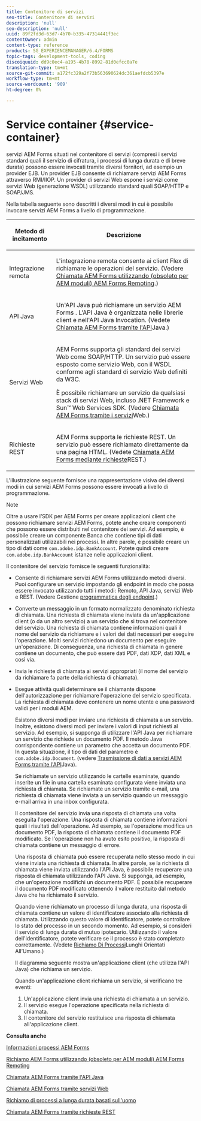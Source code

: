 ```yaml
---
title: Contenitore di servizi
seo-title: Contenitore di servizi
description: 'null'
seo-description: 'null'
uuid: 89f2fd3d-63d7-4b70-b335-47314441f3ec
contentOwner: admin
content-type: reference
products: SG_EXPERIENCEMANAGER/6.4/FORMS
topic-tags: development-tools, coding
discoiquuid: dd9c0ec4-a195-4b78-8992-81d0efcc0a7e
translation-type: tm+mt
source-git-commit: a172fc329a2f73b563690624dc361aefdcb5397e
workflow-type: tm+mt
source-wordcount: '909'
ht-degree: 0%

---
```



# Service container {#service-container}

 servizi AEM Forms situati nel contenitore di servizi (compresi i servizi standard quali il servizio di cifratura, i processi di lunga durata e di breve durata) possono essere invocati tramite diversi fornitori, ad esempio un provider EJB. Un provider EJB consente di richiamare  servizi AEM Forms attraverso RMI/IIOP. Un provider di servizi Web espone i servizi come servizi Web (generazione WSDL) utilizzando standard quali SOAP/HTTP e SOAP/JMS.

Nella tabella seguente sono descritti i diversi modi in cui è possibile invocare  servizi AEM Forms a livello di programmazione.

<table>
 <thead>
  <tr>
   <th><p>Metodo di incitamento</p></th> 
   <th><p>Descrizione</p></th> 
  </tr> 
 </thead> 
 <tbody>
  <tr>
   <td><p>Integrazione remota</p></td> 
   <td><p>L'integrazione remota consente ai client Flex di richiamare le operazioni del servizio. (Vedere <a href="/help/forms/developing/invoking-aem-forms-using-remoting.md#invoking-aem-forms-using-remoting">Chiamata  AEM Forms utilizzando (obsoleto per AEM moduli)  AEM Forms Remoting</a>.)</p></td> 
  </tr> 
  <tr>
   <td><p>API Java</p></td> 
   <td><p>Un'API Java può richiamare un servizio AEM Forms . L'API Java è organizzata nelle librerie client e nell'API Java Invocation. (Vedete <a href="/help/forms/developing/invoking-aem-forms-using-java.md#invoking-aem-forms-using-the-java-api">Chiamata  AEM Forms tramite l'API</a>Java.)</p></td> 
  </tr> 
  <tr>
   <td><p>Servizi Web</p></td> 
   <td><p> AEM Forms supporta gli standard dei servizi Web come SOAP/HTTP. Un servizio può essere esposto come servizio Web, con il WSDL conforme agli standard di servizio Web definiti da W3C.</p><p>È possibile richiamare un servizio da qualsiasi stack di servizi Web, incluso .NET Framework e Sun™ Web Services SDK. (Vedere <a href="/help/forms/developing/invoking-aem-forms-using-web.md#invoking-aem-forms-using-web-services">Chiamata  AEM Forms tramite i servizi</a>Web.)</p></td> 
  </tr> 
  <tr>
   <td><p>Richieste REST</p></td> 
   <td><p> AEM Forms supporta le richieste REST. Un servizio può essere richiamato direttamente da una pagina HTML. (Vedete <a href="/help/forms/developing/invoking-aem-forms-using-rest.md#invoking-aem-forms-using-rest-requests">Chiamata  AEM Forms mediante richieste</a>REST.)</p></td> 
  </tr> 
 </tbody> 
</table>

L&#39;illustrazione seguente fornisce una rappresentazione visiva dei diversi modi in cui  servizi AEM Forms possono essere invocati a livello di programmazione.

>[!NOTE]
>
>Oltre a usare l’SDK per AEM Forms  per creare applicazioni client che possono richiamare  servizi AEM Forms, potete anche creare componenti che possono essere distribuiti nel contenitore dei servizi. Ad esempio, è possibile creare un componente Banca che contiene tipi di dati personalizzati utilizzabili nei processi. In altre parole, è possibile creare un tipo di dati come `com.adobe.idp.BankAccount`. Potete quindi creare `com.adobe.idp.BankAccount` istanze nelle applicazioni client.

Il contenitore del servizio fornisce le seguenti funzionalità:

* Consente di richiamare  servizi AEM Forms utilizzando metodi diversi. Puoi configurare un servizio impostando gli endpoint in modo che possa essere invocato utilizzando tutti i metodi: Remoto, API Java, servizi Web e REST. (Vedere Gestione [programmatica degli endpoint](/help/forms/developing/programmatically-endpoints.md#programmatically-managing-endpoints).)
* Converte un messaggio in un formato normalizzato denominato richiesta di chiamata. Una richiesta di chiamata viene inviata da un&#39;applicazione client (o da un altro servizio) a un servizio che si trova nel contenitore del servizio. Una richiesta di chiamata contiene informazioni quali il nome del servizio da richiamare e i valori dei dati necessari per eseguire l&#39;operazione. Molti servizi richiedono un documento per eseguire un&#39;operazione. Di conseguenza, una richiesta di chiamata in genere contiene un documento, che può essere dati PDF, dati XDP, dati XML e così via.
* Invia le richieste di chiamata ai servizi appropriati (il nome del servizio da richiamare fa parte della richiesta di chiamata).
* Esegue attività quali determinare se il chiamante dispone dell&#39;autorizzazione per richiamare l&#39;operazione del servizio specificata. La richiesta di chiamata deve contenere un nome utente e una password validi per i moduli AEM.

   Esistono diversi modi per inviare una richiesta di chiamata a un servizio. Inoltre, esistono diversi modi per inviare i valori di input richiesti al servizio. Ad esempio, si supponga di utilizzare l&#39;API Java per richiamare un servizio che richiede un documento PDF. Il metodo Java corrispondente contiene un parametro che accetta un documento PDF. In questa situazione, il tipo di dati del parametro è `com.adobe.idp.Document`. (vedere [Trasmissione di dati a  servizi AEM Forms tramite l&#39;API](/help/forms/developing/invoking-aem-forms-using-java.md#passing-data-to-aem-forms-services-using-the-java-api)Java).

   Se richiamate un servizio utilizzando le cartelle esaminate, quando inserite un file in una cartella esaminata configurata viene inviata una richiesta di chiamata. Se richiamate un servizio tramite e-mail, una richiesta di chiamata viene inviata a un servizio quando un messaggio e-mail arriva in una inbox configurata.

   Il contenitore del servizio invia una risposta di chiamata una volta eseguita l&#39;operazione. Una risposta di chiamata contiene informazioni quali i risultati dell&#39;operazione. Ad esempio, se l&#39;operazione modifica un documento PDF, la risposta di chiamata contiene il documento PDF modificato. Se l&#39;operazione non ha avuto esito positivo, la risposta di chiamata contiene un messaggio di errore.

   Una risposta di chiamata può essere recuperata nello stesso modo in cui viene inviata una richiesta di chiamata. In altre parole, se la richiesta di chiamata viene inviata utilizzando l&#39;API Java, è possibile recuperare una risposta di chiamata utilizzando l&#39;API Java. Si supponga, ad esempio, che un&#39;operazione modifichi un documento PDF. È possibile recuperare il documento PDF modificato ottenendo il valore restituito dal metodo Java che ha richiamato il servizio.

   Quando viene richiamato un processo di lunga durata, una risposta di chiamata contiene un valore di identificatore associato alla richiesta di chiamata. Utilizzando questo valore di identificatore, potete controllare lo stato del processo in un secondo momento. Ad esempio, si consideri il servizio di lunga durata di mutuo ipotecario. Utilizzando il valore dell&#39;identificatore, potete verificare se il processo è stato completato correttamente. (Vedete [Richiamo Di Processi](/help/forms/developing/invoking-human-centric-long-lived.md#invoking-human-centric-long-lived-processes)Lunghi Orientati All’Umano.)

   Il diagramma seguente mostra un&#39;applicazione client (che utilizza l&#39;API Java) che richiama un servizio.

   Quando un&#39;applicazione client richiama un servizio, si verificano tre eventi:

   1. Un&#39;applicazione client invia una richiesta di chiamata a un servizio.
   1. Il servizio esegue l&#39;operazione specificata nella richiesta di chiamata.
   1. Il contenitore del servizio restituisce una risposta di chiamata all&#39;applicazione client.

**Consulta anche**

[Informazioni  processi AEM Forms](/help/forms/developing/aem-forms-processes.md#understanding-aem-forms-processes)

[Richiamo  AEM Forms utilizzando (obsoleto per AEM moduli)  AEM Forms Remoting](/help/forms/developing/invoking-aem-forms-using-remoting.md#invoking-aem-forms-using-remoting)

[Chiamata  AEM Forms tramite l&#39;API Java](/help/forms/developing/invoking-aem-forms-using-java.md#invoking-aem-forms-using-the-java-api)

[Chiamata  AEM Forms tramite servizi Web](/help/forms/developing/invoking-aem-forms-using-web.md#invoking-aem-forms-using-web-services)

[Richiamo di processi a lunga durata basati sull&#39;uomo](/help/forms/developing/invoking-human-centric-long-lived.md#invoking-human-centric-long-lived-processes)

[Chiamata  AEM Forms tramite richieste REST](/help/forms/developing/invoking-aem-forms-using-rest.md#invoking-aem-forms-using-rest-requests)

